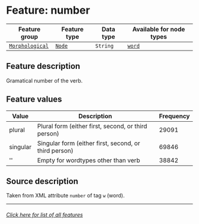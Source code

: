 # Feature: number

Feature group | Feature type | Data type | Available for node types
---  | --- | --- | ---
[`Morphological`](featuresbygroup.md#morphological-features) | [`Node`](featuresbyfeaturetype.md#node-features) | `String` | [`word`](featuresbynodetype.md#word-nodes)

## Feature description
Gramatical number of the verb.

## Feature values

Value | Description | Frequency
--- | --- | ---
plural | Plural form (either first, second, or third person) | 29091
singular | Singular form (either first, second, or third person) | 69846
'' | Empty for wordtypes other than verb | 38842

## Source description

Taken from XML attribute `number` of tag `w` (word).

---
###### [Click here for list of all features](home.md#readme)
